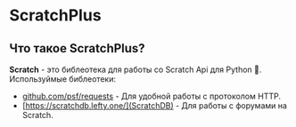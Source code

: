 # ScratchPlus
## Что такое ScratchPlus?
**Scratch** - это библеотека для работы со Scratch Api для Python :snake:.
Используймые библеотеки:
- [github.com/psf/requests](Requests) - Для удобной работы с протоколом HTTP.
- [https://scratchdb.lefty.one/](ScratchDB) - Для работы с форумами на Scratch.

